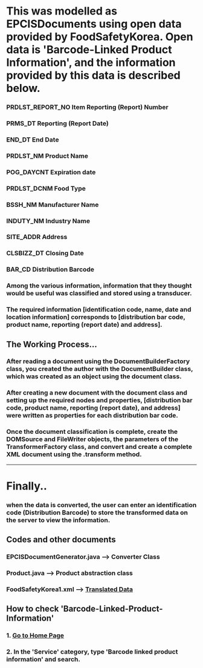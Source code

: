 # This was modelled as EPCISDocuments using open data provided by FoodSafetyKorea. Open data is 'Barcode-Linked Product Information', and the information provided by this data is described below.

### PRDLST_REPORT_NO 	  Item Reporting (Report) Number

### PRMS_DT Reporting 	(Report Date)

### END_DT			        End Date

### PRDLST_NM 		      Product Name

### POG_DAYCNT 		      Expiration date

### PRDLST_DCNM 		    Food Type

### BSSH_NM 		        Manufacturer Name

### INDUTY_NM 		      Industry Name

### SITE_ADDR 		      Address

### CLSBIZZ_DT 		      Closing Date

### BAR_CD 			        Distribution Barcode

### Among the various information, information that they thought would be useful was classified and stored using a transducer.

### The required information [identification code, name, date and location information] corresponds to [distribution bar code, product name, reporting (report date) and address].

## The Working Process...

### After reading a document using the DocumentBuilderFactory class, you created the author with the DocumentBuilder class, which was created as an object using the document class. 

### After creating a new document with the document class and setting up the required nodes and properties, [distribution bar code, product name, reporting (report date), and address] were written as properties for each distribution bar code.

### Once the document classification is complete, create the DOMSource and FileWriter objects, the parameters of the TransformerFactory class, and convert and create a complete XML document using the .transform method.

<hr/>

# Finally..
### when the data is converted, the user can enter an identification code (Distribution Barcode) to store the transformed data on the server to view the information.

## Codes and other documents
### EPCISDocumentGenerator.java --> Converter Class

### Product.java --> Product abstraction class

### FoodSafetyKorea1.xml --> [Translated Data](http://210.93.116.66/epcis/GEODES/FoodSafetyKorea1.xml)

## How to check 'Barcode-Linked-Product-Information'

### 1. [Go to Home Page](https://www.foodsafetykorea.go.kr/api/datasetList.do)

### 2. In the 'Service' category, type 'Barcode linked product information' and search.
